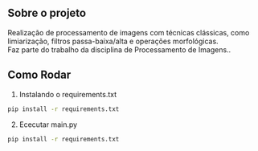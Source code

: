 ## Sobre o projeto
Realização de processamento de imagens com técnicas clássicas, como limiarização, filtros passa-baixa/alta e operações morfológicas.  
Faz parte do trabalho da disciplina de Processamento de Imagens.. 


## Como Rodar
1. Instalando o requirements.txt 

```bash
pip install -r requirements.txt
```

2. Ececutar main.py 

```bash
pip install -r requirements.txt
```
